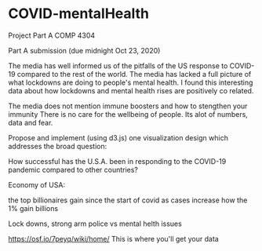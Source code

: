 # COVID-mentalHealth

Project Part A
COMP 4304

Part A submission (due midnight Oct 23, 2020)

The media has well informed us of the pitfalls of the US response to COVID-19 compared to the rest of the world.
The media has lacked a full picture of what lockdowns are doing to people's mental health.
I found this interesting data about how lockdowns and mental health rises are positively co related.

The media does not mention immune boosters and how to stengthen your immunity 
There is no care for the wellbeing of people. Its alot of numbers, data and fear.


Propose and implement (using d3.js) one visualization design which addresses the broad question:

How successful has the U.S.A. been in responding to the COVID-19 pandemic compared to other countries?


Economy of USA:

the top billionaires gain since the start of covid 
as cases increase how the 1% gain billions 

Lock downs, strong arm police vs mental helth issues 

https://osf.io/7peyq/wiki/home/
This is where you'll get your data 

